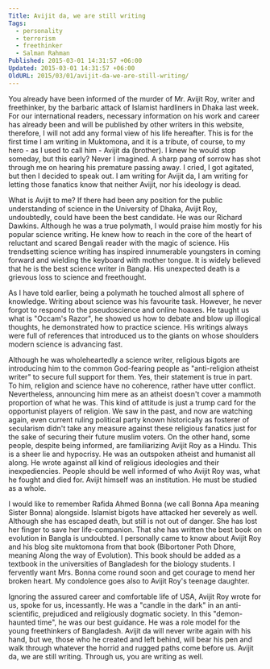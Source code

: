 ```yaml
---
Title: Avijit da, we are still writing
Tags:
  - personality
  - terrorism
  - freethinker
  - Salman Rahman
Published: 2015-03-01 14:31:57 +06:00
Updated: 2015-03-01 14:31:57 +06:00
OldURL: 2015/03/01/avijit-da-we-are-still-writing/
---
```


You already have been informed of the murder of Mr. Avijit Roy, writer and freethinker, by the barbaric attack of Islamist hardliners in Dhaka last week. For our international readers, necessary information on his work and career has already been and will be published by other writers in this website, therefore, I will not add any formal view of his life hereafter. This is for the first time I am writing in Muktomona, and it is a tribute, of course, to my hero - as I used to call him - Avijit da (brother).  I knew he would stop someday, but this early? Never I imagined. A sharp pang of sorrow has shot through me on hearing his premature passing away. I cried, I got agitated, but then I decided to speak out. I am writing for Avijit da, I am writing for letting those fanatics know that neither Avijit, nor his ideology is dead.

What is Avijit to me? If there had been any position for the public understanding of science in the University of Dhaka, Avijit Roy, undoubtedly, could have been the best candidate. He was our Richard Dawkins. Although he was a true polymath, I would praise him mostly for his popular science writing. He knew how to reach in the core of the heart of reluctant and scared Bengali reader with the magic of science. His trendsetting science writing has inspired innumerable youngsters in coming forward and wielding the keyboard with mother tongue. It is widely believed that he is the best science writer in Bangla. His unexpected death is a grievous loss to science and freethought. 

As I have told earlier, being a polymath he touched almost all sphere of knowledge. Writing about science was his favourite task. However, he never forgot to respond to the pseudoscience and online hoaxes. He taught us what is "Occam's Razor", he showed us how to debate and blow up illogical thoughts, he demonstrated how to practice science. His writings always were full of references that introduced us to the giants on whose shoulders modern science is advancing fast. 

Although he was wholeheartedly a science writer, religious bigots are introducing him to the common God-fearing people as "anti-religion atheist writer" to secure full support for them. Yes, their statement is true in part. To him, religion and science have no coherence, rather have utter conflict. Nevertheless, announcing him mere as an atheist doesn't cover a mammoth proportion of what he was. This kind of attitude is just a trump card for the opportunist players of religion. We saw in the past, and now are watching again, even current ruling political party known historically as fosterer of secularism didn't take any measure against these religious fanatics just for the sake of securing their future muslim voters. On the other hand, some people, despite being informed, are familiarizing Avijit Roy as a Hindu. This is a sheer lie and hypocrisy. He was an outspoken atheist and humanist all along. He wrote against all kind of religious ideologies and their inexpediencies. People should be well informed of who Avijit Roy was, what he fought and died for. Avijit himself was an institution. He must be studied as a whole.   

I would like to remember Rafida Ahmed Bonna (we call Bonna Apa meaning Sister Bonna) alongside. Islamist bigots have attacked her severely as well. Although she has escaped death, but still is not out of danger. She has lost her finger to save her life-companion. That she has written the best book on evolution in Bangla is undoubted. I personally came to know about Avijit Roy and his blog site muktomona from that book (Bibortoner Poth Dhore, meaning Along the way of Evolution). This book should be added as a textbook in the universities of Bangladesh for the biology students. I fervently want Mrs. Bonna come round soon and get courage to mend her broken heart. My condolence goes also to Avijit Roy's teenage daughter. 

Ignoring the assured career and comfortable life of USA, Avijit Roy wrote for us, spoke for us, incessantly. He was a "candle in the dark" in an anti-scientific, prejudiced and religiously dogmatic society. In this "demon-haunted time", he was our best guidance. He was a role model for the young freethinkers of Bangladesh. Avijit da will never write again with his hand, but we, those who he created and left behind, will bear his pen and walk through whatever the horrid and rugged paths come before us. Avijit da, we are still writing. Through us, you are writing as well. 





